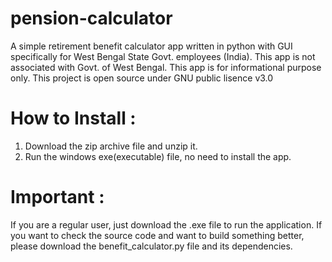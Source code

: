 # pension-calculator
A simple retirement benefit calculator app written in python with GUI specifically for West Bengal State Govt. employees (India).
This app is not associated with Govt. of West Bengal. This app is for informational purpose only. 
This project is open source under GNU public lisence v3.0
 
 # How to Install :
 1. Download the zip archive file and unzip it. 
 1. Run the windows exe(executable) file, no need to install the app.

# Important :
If you are a regular user, just download the .exe file to run the application.
If you want to check the source code and want to build something better, please download the benefit_calculator.py file and its dependencies.
